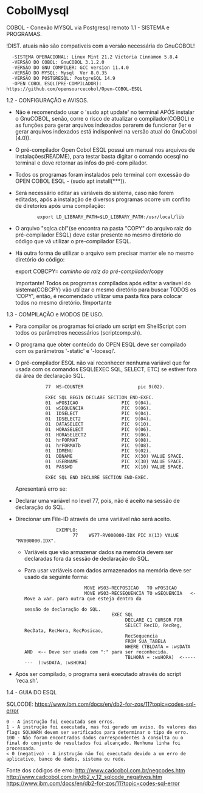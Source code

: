 # CobolMysql
COBOL - Conexão MYSQL via Postgresql remoto
1.1 - SISTEMA e PROGRAMAS.
    
!DIST. atuais não são compativeis com a versão necessária do GnuCOBOL!

      -SISTEMA OPERACIONAL: Linux Mint 21.2 Victoria Cinnamon 5.8.4     
      -VERSÃO DO COBOL: GnuCOBOL 3.1.2.0
      -VERSÃO DO GNU COMPILER: GCC version 11.4.0
      -VERSÃO DO MYSQL: Mysql  Ver 8.0.35
      -VERSÃO DO POSTGRESQL: PostgreSQL 14.9    
      -OPEN COBOL ESQL(PRE-COMPILADOR): https://github.com/opensourcecobol/Open-COBOL-ESQL



1.2 - CONFIGURAÇÃO e AVISOS.

 -  Não é recomendado usar o 'sudo apt update' no terminal APÓS instalar o GnuCOBOL, senão, corre o risco de atualizar o compilador(COBOL) e as funções para gerar arquivos indexados
    pararem de funcionar (ler e gerar arquivos indexados está indisponivel na versão atual do GnuCobol (4.0)).    
 -  O pré-compilador Open Cobol ESQL possui um manual nos arquivos de instalações(README), para testar basta digitar o comando ocesql no terminal e deve retornar as infos do pré-com
    pilador.  
 -  Todos os programas foram instalados pelo terminal com excessão do OPEN COBOL ESQL - (sudo apt install(***)).

 -  Será necessário editar as variáveis do sistema, caso não forem editadas, após a instalação de diversos programas ocorre um conflito de diretorios após uma compilação:

                                                                      
                export LD_LIBRARY_PATH=$LD_LIBRARY_PATH:/usr/local/lib
               

    
 -  O arquivo "sqlca.cbl"(se encontra na pasta "COPY" do arquivo raiz do pré-compilador ESQL) deve estar presente no mesmo diretório do código que vá utilizar o pre-compilador ESQL.
 -  Há outra forma de utilizar o arquivo sem precisar manter ele no mesmo diretório do código:

     export COBCPY= *caminho da raiz do pré-compilador*/copy
                
    Importante!
            Todos os programas compilados após editar a variavel do sistema(COBCPY) vão utilizar 
            o mesmo diretório para buscar TODOS os 'COPY', então, é recomendado utilizar uma pasta
            fixa para colocar todos no mesmo diretório.
    !Importante






1.3 - COMPILAÇÃO e MODOS DE USO. 

 -  Para compilar os programas foi criado um script em ShellScript com todos os parâmetros necessários (scriptcomp.sh).
 -  O programa que obter conteúdo do OPEN ESQL deve ser compilado com os parâmetros '-static' e '-locesql'.

 -  O pré-compilador ESQL não vai reconhecer nenhuma variável que for usada com os comandos ESQL(EXEC SQL, SELECT, ETC) se estiver fora da área de declaração SQL.  
                                                                                                
                   77  WS-COUNTER                    pic 9(02).                              
                   
                   EXEC SQL BEGIN DECLARE SECTION END-EXEC.                                        
                   01  wPOSICAO                PIC  9(04).                      
                   01  wSEQUENCIA              PIC  9(06).                        
                   01  IDSELECT                PIC  9(04).                         
                   01  IDSELECT2               PIC  9(04).                                                        
                   01  DATASELECT              PIC  9(10).                          
                   01  HORASELECT              PIC  9(06).                       
                   01  HORASELECT2             PIC  9(06).                         
                   01  hrFORMAT                PIC  9(08).
                   01  hrFORMATb               PIC  9(08).                        
                   01  IDMENU                  PIC  9(02).                                                      
                   01  DBNAME                  PIC  X(30) VALUE SPACE.                                                                        
                   01  USERNAME                PIC  X(30) VALUE SPACE.                       
                   01  PASSWD                  PIC  X(10) VALUE SPACE.                                                        
                    
                   EXEC SQL END DECLARE SECTION END-EXEC.

       Apresentará erro se:  

   - Declarar uma variável no level 77, pois, não é aceito na sessão de declaração do SQL.                       
   - Direcionar um File-ID através de uma variável não será aceito.

                        EXEMPLO:
                              77    WS77-RV000000-IDX PIC X(13) VALUE "RV000000.IDX".                             
                                  
      - Variáveis que vão armazenar dados na memória devem ser declaradas 
                            fora da sessão de declaração do SQL.        
                   
     - Para usar variáveis com dados armazenados na memória deve ser usado da seguinte forma:
                                                                        
                                 MOVE WS03-RECPOSICAO   TO wPOSICAO                                                    
                                 MOVE WS03-RECSEQUENCIA TO wSEQUENCIA   <- Move a var. para outra que esteja dentro da 
                                                                                   sessão de declaração do SQL.
                                           EXEC SQL                                               
                                                DECLARE C1 CURSOR FOR
                                                SELECT RecID, RecReg, RecData, RecHora, RecPosicao,
                                                RecSequencia
                                                FROM SUA_TABELA
                                                WHERE (TBLDATA = :wsDATA AND  <-- Deve ser usada com ":" para ser reconhecida.
                                                TBLHORA = :wsHORA)  <--------  (:wsDATA, :wsHORA)
                                           
                                           
 - Após ser compilado, o programa será executado através do script 'reca.sh'.         



1.4 - GUIA DO ESQL

SQLCODE: https://www.ibm.com/docs/en/db2-for-zos/11?topic=codes-sql-error

    0 - A instrução foi executada sem erros.
    1 - A instrução foi executada, mas foi gerado um aviso. Os valores das flags SQLWARN devem ser verificados para determinar o tipo de erro.
    100 - Não foram encontrados dados correspondentes à consulta ou o final do conjunto de resultados foi alcançado. Nenhuma linha foi processada.
    < 0 (negativo) - A instrução não foi executada devido a um erro de aplicativo, banco de dados, sistema ou rede.

Fonte dos códigos de erro: http://www.cadcobol.com.br/negcodes.htm   
                           http://www.cadcobol.com.br/db2_v_12_sqlcode_negativos.htm 
                           https://www.ibm.com/docs/en/db2-for-zos/11?topic=codes-sql-error
    
